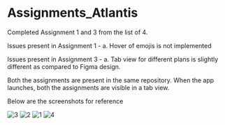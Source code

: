 # Assignments_Atlantis

Completed Assignment 1 and 3 from the list of 4.

Issues present in Assignment 1 - 
a. Hover of emojis is not implemented

Issues present in Assignment 3 - 
a. Tab view for different plans is slightly different as compared to Figma design.

Both the assignments are present in the same repository. When the app launches, both the assignments are visible in a tab view.

Below are the screenshots for reference

![3](https://user-images.githubusercontent.com/90967171/133891454-138a96a1-05cc-400b-9abf-acff5eb3d7db.jpg)
![2](https://user-images.githubusercontent.com/90967171/133891462-d7271b36-8711-491f-82c0-60d1d8c4c5d4.jpg)
![1](https://user-images.githubusercontent.com/90967171/133891470-6db1280c-39f5-46a3-b6e2-974eadec273e.jpg)
![4](https://user-images.githubusercontent.com/90967171/133891471-2a97cfda-80b4-4de4-933a-6f73f77eb256.jpg)
